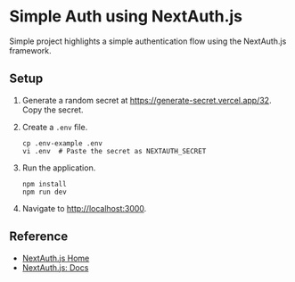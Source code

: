 # Simple Auth using NextAuth.js

Simple project highlights a simple authentication flow using the NextAuth.js framework.

## Setup

1. Generate a random secret at <https://generate-secret.vercel.app/32>. Copy the secret.

1. Create a `.env` file.

   ```shell
   cp .env-example .env
   vi .env  # Paste the secret as NEXTAUTH_SECRET
   ```

1. Run the application.

   ```shell
   npm install
   npm run dev
   ```

1. Navigate to <http://localhost:3000>.

## Reference

* [NextAuth.js Home](https://next-auth.js.org/)
* [NextAuth.js: Docs](https://next-auth.js.org/getting-started/introduction)
